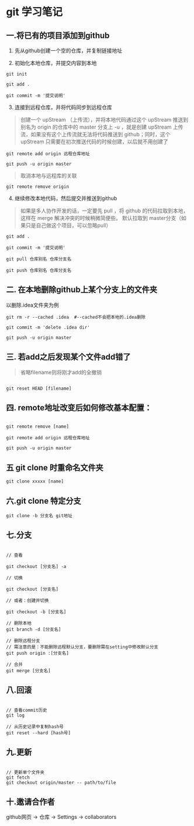 # git 学习笔记

## 一.将已有的项目添加到github

1. 先从github创建一个空的仓库，并复制链接地址

2. 初始化本地仓库，并提交内容到本地

```
git init

git add .

git commit -m '提交说明'
```

3. 连接到远程仓库，并将代码同步到远程仓库

> 创建一个 upStream （上传流），并将本地代码通过这个 upStream 推送到 别名为 origin 的仓库中的 master 分支上
> -u ，就是创建 upStream 上传流，如果没有这个上传流就无法将代码推送到 github；同时，这个 upStream 只需要在初次推送代码的时候创建，以后就不用创建了

```
git remote add origin 远程仓库地址

git push -u origin master
```

> 取消本地与远程库的关联

```
git remote remove origin
```

4. 继续修改本地代码，然后提交并推送到github

> 如果是多人协作开发的话，一定要先 pull ，将 github 的代码拉取到本地，这样在 merge 解决冲突的时候稍微简便些。
  默认拉取到 master分支（如果只是自己做这个项目，可以忽略pull）

```
git add .

git commit -m '提交说明'

git pull 仓库别名 仓库分支名

git push 仓库别名 仓库分支名
```

## 二. 在本地删除github上某个分支上的文件夹

以删除.idea文件夹为例

```
git rm -r --cached .idea  #--cached不会把本地的.idea删除

git commit -m 'delete .idea dir'

git push -u origin master
```

## 三. 若add之后发现某个文件add错了

> 省略filename则将刚才add的全撤销

```

git reset HEAD [filename]

```

## 四. remote地址改变后如何修改基本配置：

```

git remote remove [name]

git remote add origin 远程仓库地址

git push -u origin master

```

## 五 git clone 时重命名文件夹

```
git clone xxxxx [name]
```

## 六.git clone 特定分支

```
git clone -b 分支名 git地址
```
 
## 七.分支

```

// 查看

git checkout [分支名] -a

// 切换

git checkout [分支名]

// 或者：创建并切换

git checkout -b [分支名]

// 删除本地
git branch -d [分支名]

// 删除远程分支
// 需注意的是：不能删除远程默认分支，要删除需在setting中修改默认分支
git push origin :[分支名]

// 合并
git merge [分支名]

```

## 八.回滚

```

// 查看commit历史
git log

// 从历史记录中复制hash号
git reset --hard [hash号]

```

## 九.更新

```

// 更新单个文件夹
git fetch
git checkout origin/master -- path/to/file

```

## 十.邀请合作者

github网页 -> 仓库 -> Settings -> collaborators
